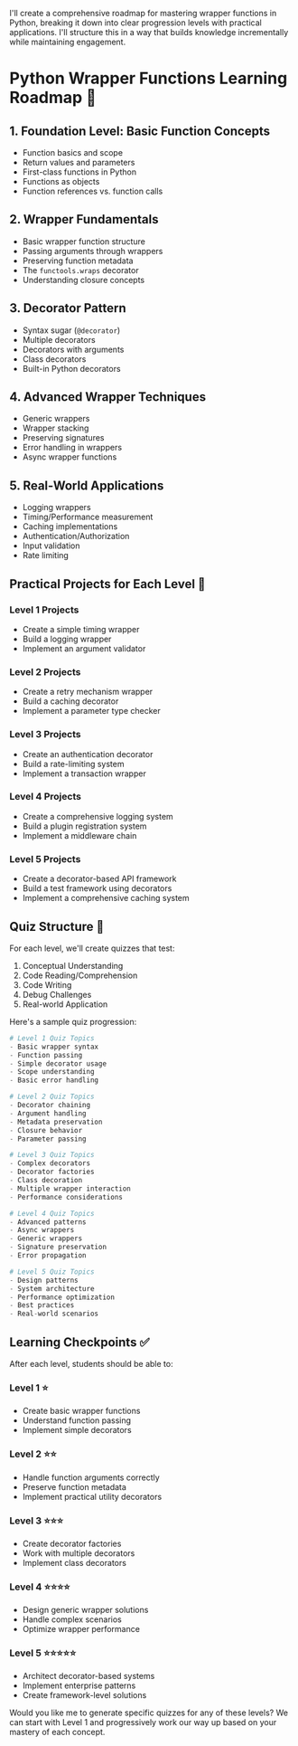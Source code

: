 I'll create a comprehensive roadmap for mastering wrapper functions in Python, breaking it down into clear progression levels with practical applications. I'll structure this in a way that builds knowledge incrementally while maintaining engagement.

# Python Wrapper Functions Learning Roadmap 🎯

## 1. Foundation Level: Basic Function Concepts
- Function basics and scope
- Return values and parameters
- First-class functions in Python
- Functions as objects
- Function references vs. function calls

## 2. Wrapper Fundamentals
- Basic wrapper function structure
- Passing arguments through wrappers
- Preserving function metadata
- The `functools.wraps` decorator
- Understanding closure concepts

## 3. Decorator Pattern
- Syntax sugar (`@decorator`)
- Multiple decorators
- Decorators with arguments
- Class decorators
- Built-in Python decorators

## 4. Advanced Wrapper Techniques
- Generic wrappers
- Wrapper stacking
- Preserving signatures
- Error handling in wrappers
- Async wrapper functions

## 5. Real-World Applications
- Logging wrappers
- Timing/Performance measurement
- Caching implementations
- Authentication/Authorization
- Input validation
- Rate limiting

## Practical Projects for Each Level 🔨

### Level 1 Projects
- Create a simple timing wrapper
- Build a logging wrapper
- Implement an argument validator

### Level 2 Projects
- Create a retry mechanism wrapper
- Build a caching decorator
- Implement a parameter type checker

### Level 3 Projects
- Create an authentication decorator
- Build a rate-limiting system
- Implement a transaction wrapper

### Level 4 Projects
- Create a comprehensive logging system
- Build a plugin registration system
- Implement a middleware chain

### Level 5 Projects
- Create a decorator-based API framework
- Build a test framework using decorators
- Implement a comprehensive caching system

## Quiz Structure 📝

For each level, we'll create quizzes that test:
1. Conceptual Understanding
2. Code Reading/Comprehension
3. Code Writing
4. Debug Challenges
5. Real-world Application

Here's a sample quiz progression:

```python
# Level 1 Quiz Topics
- Basic wrapper syntax
- Function passing
- Simple decorator usage
- Scope understanding
- Basic error handling

# Level 2 Quiz Topics
- Decorator chaining
- Argument handling
- Metadata preservation
- Closure behavior
- Parameter passing

# Level 3 Quiz Topics
- Complex decorators
- Decorator factories
- Class decoration
- Multiple wrapper interaction
- Performance considerations

# Level 4 Quiz Topics
- Advanced patterns
- Async wrappers
- Generic wrappers
- Signature preservation
- Error propagation

# Level 5 Quiz Topics
- Design patterns
- System architecture
- Performance optimization
- Best practices
- Real-world scenarios
```

## Learning Checkpoints ✅

After each level, students should be able to:

### Level 1 ⭐
- Create basic wrapper functions
- Understand function passing
- Implement simple decorators

### Level 2 ⭐⭐
- Handle function arguments correctly
- Preserve function metadata
- Implement practical utility decorators

### Level 3 ⭐⭐⭐
- Create decorator factories
- Work with multiple decorators
- Implement class decorators

### Level 4 ⭐⭐⭐⭐
- Design generic wrapper solutions
- Handle complex scenarios
- Optimize wrapper performance

### Level 5 ⭐⭐⭐⭐⭐
- Architect decorator-based systems
- Implement enterprise patterns
- Create framework-level solutions

Would you like me to generate specific quizzes for any of these levels? We can start with Level 1 and progressively work our way up based on your mastery of each concept.
